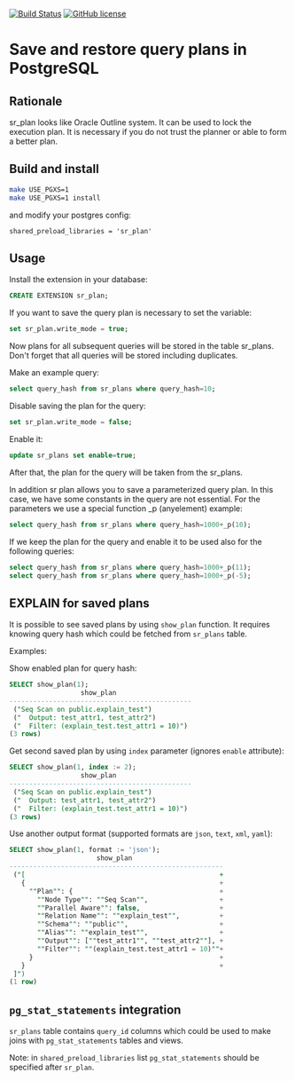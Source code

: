 [![Build Status](https://travis-ci.org/postgrespro/sr_plan.svg?branch=master)](https://travis-ci.org/postgrespro/sr_plan)
[![GitHub license](https://img.shields.io/badge/license-PostgreSQL-blue.svg)](https://raw.githubusercontent.com/postgrespro/sr_plan/master/LICENSE)


# Save and restore query plans in PostgreSQL

## Rationale

sr_plan looks like Oracle Outline system. It can be used to lock the execution plan. It is necessary if you do not trust the planner or able to form a better plan.

## Build and install

```bash
make USE_PGXS=1
make USE_PGXS=1 install
```

and modify your postgres config:
```
shared_preload_libraries = 'sr_plan'
```

## Usage

Install the extension in your database:

```SQL
CREATE EXTENSION sr_plan;
```
If you want to save the query plan is necessary to set the variable:

```SQL
set sr_plan.write_mode = true;
```

Now plans for all subsequent queries will be stored in the table sr_plans.
Don't forget that all queries will be stored including duplicates.

Make an example query:
```SQL
select query_hash from sr_plans where query_hash=10;
```

Disable saving the plan for the query:
```SQL
set sr_plan.write_mode = false;
```

Enable it:

```SQL
update sr_plans set enable=true;
```

After that, the plan for the query will be taken from the sr_plans.

In addition sr plan allows you to save a parameterized query plan.
In this case, we have some constants in the query are not essential.
For the parameters we use a special function _p (anyelement) example:

```SQL
select query_hash from sr_plans where query_hash=1000+_p(10);
```

If we keep the plan for the query and enable it to be used also for the following queries:

```SQL
select query_hash from sr_plans where query_hash=1000+_p(11);
select query_hash from sr_plans where query_hash=1000+_p(-5);
```

## EXPLAIN for saved plans

It is possible to see saved plans by using `show_plan` function. It requires
knowing query hash which could be fetched from `sr_plans` table.

Examples:

Show enabled plan for query hash:

```SQL
SELECT show_plan(1);
                  show_plan                   
----------------------------------------------
 ("Seq Scan on public.explain_test")
 ("  Output: test_attr1, test_attr2")
 ("  Filter: (explain_test.test_attr1 = 10)")
(3 rows)
```

Get second saved plan by using `index` parameter (ignores `enable` attribute):

```SQL
SELECT show_plan(1, index := 2);
                  show_plan                   
----------------------------------------------
 ("Seq Scan on public.explain_test")
 ("  Output: test_attr1, test_attr2")
 ("  Filter: (explain_test.test_attr1 = 10)")
(3 rows)
```

Use another output format (supported formats are `json`, `text`, `xml`, `yaml`):

```SQL
SELECT show_plan(1, format := 'json');
                      show_plan                       
------------------------------------------------------
 ("[                                                 +
   {                                                 +
     ""Plan"": {                                     +
       ""Node Type"": ""Seq Scan"",                  +
       ""Parallel Aware"": false,                    +
       ""Relation Name"": ""explain_test"",          +
       ""Schema"": ""public"",                       +
       ""Alias"": ""explain_test"",                  +
       ""Output"": [""test_attr1"", ""test_attr2""], +
       ""Filter"": ""(explain_test.test_attr1 = 10)""+
     }                                               +
   }                                                 +
 ]")
(1 row)
```

## `pg_stat_statements` integration

`sr_plans` table contains `query_id` columns which could be used to make
joins with `pg_stat_statements` tables and views.

Note: in `shared_preload_libraries` list `pg_stat_statements` should be
specified after `sr_plan`.
